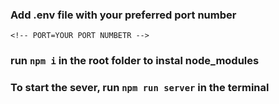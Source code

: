 ### Add .env file with your preferred port number
    <!-- PORT=YOUR PORT NUMBETR -->

### run `npm i` in the root folder to instal node_modules

### To start the sever, run `npm run server` in the terminal